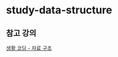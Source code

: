 # study-data-structure

## 참고 강의
[생활 코딩 - 자료 구조](https://www.youtube.com/watch?v=bj2F0hTiTtw&list=PLuHgQVnccGMDsWOOn_P0EmAWB8DArS3Fk&index=1)
